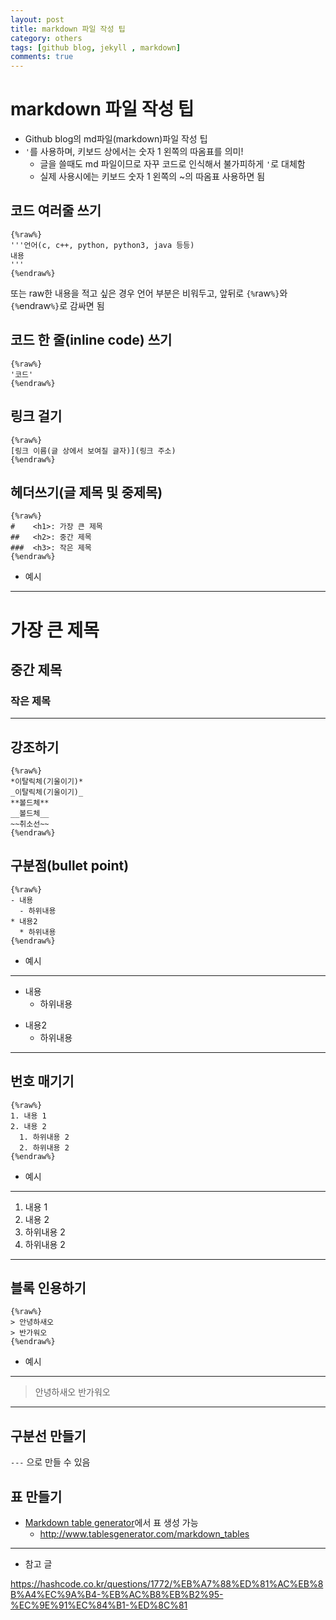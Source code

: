 ```yaml
---
layout: post
title: markdown 파일 작성 팁
category: others
tags: [github blog, jekyll , markdown]
comments: true
---
```


# markdown 파일 작성 팁

- Github blog의 md파일(markdown)파일 작성 팁
- `'`를 사용하며, 키보드 상에서는 숫자 1 왼쪽의 따옴표를 의미!
  - 글을 쓸때도 md 파일이므로 자꾸 코드로 인식해서 불가피하게 `'`로 대체함
  - 실제 사용시에는 키보드 숫자 1 왼쪽의 ~의 따옴표 사용하면 됨

## 코드 여러줄 쓰기

```
{%raw%}
'''언어(c, c++, python, python3, java 등등)
내용
'''
{%endraw%}
```

또는 raw한 내용을 적고 싶은 경우 언어 부분은 비워두고, 앞뒤로 `{%`raw`%}`와 `{%`endraw`%}`로 감싸면 됨


## 코드 한 줄(inline code) 쓰기

```
{%raw%}
'코드'
{%endraw%}
```

## 링크 걸기
```
{%raw%}
[링크 이름(글 상에서 보여질 글자)](링크 주소)
{%endraw%}
```

## 헤더쓰기(글 제목 및 중제목)
```
{%raw%}
#    <h1>: 가장 큰 제목
##   <h2>: 중간 제목
###  <h3>: 작은 제목
{%endraw%}
```
- 예시

---
# <h1>가장 큰 제목
## <h2>중간 제목
### <h3>작은 제목
---

## 강조하기
```
{%raw%}
*이탈릭체(기울이기)*
_이탈릭체(기울이기)_
**볼드체**
__볼드체__
~~취소선~~
{%endraw%}
```

## 구분점(bullet point)
```
{%raw%}
- 내용
  - 하위내용
* 내용2
  * 하위내용
{%endraw%}
```

- 예시

---
- 내용
  - 하위내용
* 내용2
  * 하위내용  
---

## 번호 매기기
```
{%raw%}
1. 내용 1
2. 내용 2
  1. 하위내용 2
  2. 하위내용 2
{%endraw%}
```

- 예시

---
1. 내용 1
2. 내용 2
  1. 하위내용 2
  2. 하위내용 2
---

## 블록 인용하기
```
{%raw%}
> 안녕하새오
> 반가워오
{%endraw%}
```

- 예시

---
> 안녕하새오
> 반가워오
---

## 구분선 만들기

`---` 으로 만들 수 있음

## 표 만들기
- [Markdown table generator](http://www.tablesgenerator.com/markdown_tables)에서 표 생성 가능
  - http://www.tablesgenerator.com/markdown_tables

---
- 참고 글

https://hashcode.co.kr/questions/1772/%EB%A7%88%ED%81%AC%EB%8B%A4%EC%9A%B4-%EB%AC%B8%EB%B2%95-%EC%9E%91%EC%84%B1-%ED%8C%81
